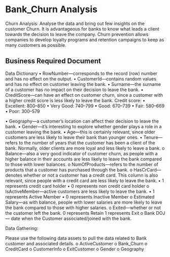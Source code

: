
# Bank_Churn Analysis

Churn Analysis:
Analyse the data and bring out few insights on the customer Churn.
It is advantageous for banks to know what leads a client towards the decision to leave the company.
Churn prevention allows companies to develop loyalty programs and retention campaigns to keep as many customers as possible.


## Business Required Document

Data Dictionary
•	RowNumber—corresponds to the record (row) number and has no effect on the output.
• CustomerId—contains random values and has no effect on customer leaving the bank.
•	Surname—the surname of a customer has no impact on their decision to leave the bank.
•	CreditScore—can have an effect on customer churn, since a customer with a higher credit score is less likely to leave the bank.
Credit score:
•	Excellent: 800–850
•	Very Good: 740–799
•	Good: 670–739
•	Fair: 580–669
•	Poor: 300–579

•	Geography—a customer’s location can affect their decision to leave the bank.
•	Gender—it’s interesting to explore whether gender plays a role in a customer leaving the bank.
•	Age—this is certainly relevant, since older customers are less likely to leave their bank than younger ones.
•	Tenure—refers to the number of years that the customer has been a client of the bank. Normally, older clients are more loyal and less likely to leave a bank.
o	Balance—also a very good indicator of customer churn, as people with a higher balance in their accounts are less likely to leave the bank compared to those with lower balances.
o	NumOfProducts—refers to the number of products that a customer has purchased through the bank. 
o	HasCrCard—denotes whether or not a customer has a credit card. This column is also relevant, since people with a credit card are less likely to leave the bank.
•	1 represents credit card holder
•	0 represents non credit card holder
o	IsActiveMember—active customers are less likely to leave the bank.
•	1 represents Active Member
•	0 represents Inactive Member
o	Estimated Salary—as with balance, people with lower salaries are more likely to leave the bank compared to those with higher salaries.
o	Exited—whether or not the customer left the bank.
  0 represents Retain 
  1 represents Exit
o	Bank DOJ — date when the Customer associated/joined  with the bank.



Data Gathering:

Please use the following data assets to pull the data related to Bank customer and associated details.
o	ActiveCustomer 
o	Bank_Churn
o	CreditCard
o	CustomerInfo
o	ExitCustomer
o	Gender
o	Geography


